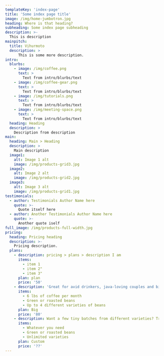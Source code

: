 ```yaml
---
templateKey: 'index-page'
title: 'Some index page title'
image: /img/home-jumbotron.jpg
heading: Where is that heading?
subheading: Some index page subheading
description: >-
  This is description
mainpitch:
  title: Vihurmoto
  description: >
      This is some more description.
intro:
  blurbs:
    - image: /img/coffee.png
      text: >
        Text from intro/blurbs/text
    - image: /img/coffee-gear.png
      text: >
        Text from intro/blurbs/text
    - image: /img/tutorials.png
      text: >
        Text from intro/blurbs/text
    - image: /img/meeting-space.png
      text: >
        Text from intro/blurbs/text
  heading: Heading
  description: >
    Description from description
main:
  heading: Main > Heading
  description: >
    Main description
  image1:
    alt: Image 1 alt
    image: /img/products-grid3.jpg
  image2:
    alt: Image 2 alt
    image: /img/products-grid2.jpg
  image3:
    alt: Image 3 alt
    image: /img/products-grid1.jpg
testimonials:
  - author: Testimonials Author Name here
    quote: >-
      Quote itself here
  - author: Another Testimonials Author Name here
    quote: >-
      Another quote iself
full_image: /img/products-full-width.jpg
pricing:
  heading: Pricing heading
  description: >-
    Pricing description.
  plans:
    - description: pricing > plans > description I am
      items:
        - item 1
        - item 2"
        - item 3"
      plan: plan
      price: '50'
    - description: 'Great for avid drinkers, java-loving couples and bigger crowds'
      items:
        - 6 lbs of coffee per month
        - Green or roasted beans
        - Up to 4 different varieties of beans
      plan: Big
      price: '80'
    - description: Want a few tiny batches from different varieties? Try our custom plan
      items:
        - Whatever you need
        - Green or roasted beans
        - Unlimited varieties
      plan: Custom
      price: '??'
---
```


